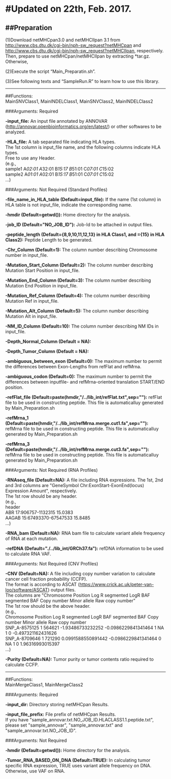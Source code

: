 #Updated on 22th, Feb. 2017. 
==============================
##Preparation
------------------------------
(1)Download netMHCpan3.0 and netMHCIIpan 3.1 from http://www.cbs.dtu.dk/cgi-bin/nph-sw_request?netMHCpan and http://www.cbs.dtu.dk/cgi-bin/nph-sw_request?netMHCIIpan, respectively. Then, prepare to use netMHCpan/netMHCIIpan by extracting *tar.gz. Otherwise, 

(2)Execute the script “Main_Preparatin.sh”. 

(3)See following texts and “SampleRun.R” to learn how to use this library. 

------------------------------
##Functions:  
MainSNVClass1, MainINDELClass1, MainSNVClass2, MainINDELClass2

###Arguments: Required
 
 **-input_file:** An input file annotated by ANNOVAR (http://annovar.openbioinformatics.org/en/latest/) or other softwares to be analyzed. 

 **-HLA_file:** A tab separated file indicating HLA types.  
 	The 1st column is input_file name, and the following columns indicate HLA types.   
	Free to use any Header.   
 	(e.g.,   
	 sample1	A*02:01	A*32:01	B*15:17	B*51:01	C*07:01	C*15:02  
	 sample2	A*01:01	A*02:01	B*15:17	B*51:01	C*07:01	C*15:02  
	 ...)  

###Arguments: Not Required (Standard Profiles)
 
 **-file_name_in_HLA_table (Default=input_file):** If the name (1st column) in HLA table is not input_file, indicate the corresponding name. 

 **-hmdir (Default=getwd()):** Home directory for the analysis. 

 **-job_ID (Default="NO_JOB_ID"):** Job-Id to be attached in output files. 

 **-peptide_length (Default={8,9,10,11,12,13} in HLA Class1, and ={15} in HLA Class2):** Peptide Length to be generated. 
 
 **-Chr_Column (Default=1):** The column number describing Chromosome number in input_file. 
 
 **-Mutation_Start_Column (Default=2):** The column number describing Mutation Start Position in input_file. 
 
 **-Mutation_End_Column (Default=3):** The column number describing Mutation End Position in input_file. 
 
 **-Mutation_Ref_Column (Default=4):** The column number describing Mutation Ref in input_file. 
 
 **-Mutation_Alt_Column (Default=5):** The column number describing Mutation Alt in input_file. 
 
 **-NM_ID_Column (Default=10):** The column number describing NM IDs in input_file. 
  
 **-Depth_Normal_Column (Default = NA):** 
 
 **-Depth_Tumor_Column (Default = NA):** 

 **-ambiguous_between_exon (Default=0):** The maximum number to permit the differences between Exon-Lengths from refFlat and refMrna. 
 
 **-ambiguous_codon (Default=0):** The maximum number to permit the differences between inputfile- and refMrna-oriented translation START/END position. 

 **-refFlat_file (Default=paste(hmdir,"/../lib_int/refFlat.txt",sep=""):** refFlat file to be used in constructing peptide. This file is automaticalluy generated by Main_Preparation.sh
 
 **-refMrna_1 (Default=paste(hmdir,"/../lib_int/refMrna.merge.cut1.fa",sep=""):** refMrna file to be used in constructing peptide. This file is automaticalluy generated by Main_Preparation.sh
 
 **-refMrna_3 (Default=paste(hmdir,"/../lib_int/refMrna.merge.cut3.fa",sep=""):** refMrna file to be used in constructing peptide. This file is automaticalluy generated by Main_Preparation.sh

###Arguments: Not Required (RNA Profiles)
 
 **-RNAseq_file (Default=NA):** A file including RNA expressions. 
 	The 1st, 2nd and 3rd columns are "GeneSymbol	Chr:ExonStart-ExonEnd(locus)	Expression Amount", respectively.  
 	The 1st row should be any header.  
	(e.g.,  
	 header  
	 ABR	17:906757-1132315	15.0383  
	 AAGAB	15:67493370-67547533	15.8485  
	 ...)

 **-RNA_bam (Default=NA):** RNA bam file to calculate variant allele frequency of RNA at each mutation. 
 
 **-refDNA (Default="./../lib_int/GRCh37.fa"):** refDNA information to be used to calculate RNA VAF. 
 
###Arguments: Not Required (CNV Profiles)
  
 **-CNV (Default=NA):** A file including copy number variation to calculate cancer cell fraction probability (CCFP).  
 	The format is according to ASCAT (https://www.crick.ac.uk/peter-van-loo/software/ASCAT) output files.  
 	The columns are "Chromosome	Position	Log R	segmented LogR	BAF	segmented BAF	Copy number	Minor allele	Raw copy number"  
 	The 1st row should be the above header.  
	(e.g.,  
	Chromosome	Position	Log R	segmented LogR	BAF	segmented BAF	Copy number	Minor allele	Raw copy number  
	SNP_A-8575125	1	564621	-1.93486733232252	-0.0986229841341464	1	NA	1	0	-0.497321162431626  
	SNP_A-8709646	1	721290	0.0991588550891442	-0.0986229841341464	0	NA	1	0	1.96316993015397  
	...)  
 
 **-Purity (Default=NA):** Tumor purity or tumor contents ratio required to calculate CCFP. 
  
------------------------------
##Functions:  
MainMergeClass1, MainMergeClass2

###Arguments: Required

 **-input_dir:** Directory storing netMHCpan Results.
 
 **-input_file_prefix:** File prefix of netMHCpan Results.  
  If you have "sample_annovar.txt.NO_JOB_ID.HLACLASS1.1.peptide.txt", please set "sample_annovar", "sample_annovar.txt" and "sample_annovar.txt.NO_JOB_ID". 

###Arguments: Not Required
 
 **-hmdir (Default=getwd()):** Home directory for the analysis. 

 **-Tumor_RNA_BASED_ON_DNA (Default=TRUE):** In calculating tumor specific RNA expression, TRUE uses variant allele frequency on DNA. Otherwise, use VAF on RNA. 
